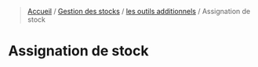 > [Accueil](../../index.md) / [Gestion des stocks](../index.md) / [les outils additionnels](./index.md) / Assignation de stock

# Assignation de stock